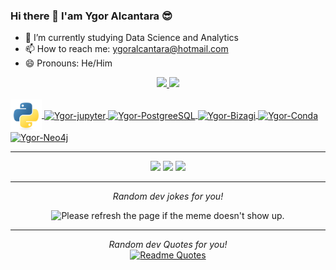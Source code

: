 ### Hi there 👋 I'am Ygor Alcantara 😎

- 🌱 I’m currently studying Data Science and Analytics
- 📫 How to reach me: ygoralcantara@hotmail.com
- 😄 Pronouns: He/Him

<div align="center">
  <a href="https://github.com/YgorAlcantara">
  <img height="160em" src="https://github-readme-stats.vercel.app/api?username=YgorAlcantara&show_icons=true&theme=highcontrast&include_all_commits=true&count_private=true"/>
  <img height="150em" src="https://github-readme-stats.vercel.app/api/top-langs/?username=YgorAlcantara&layout=compact&langs_count=7&theme=highcontrast"/>
</div>
<div style="display: inline_block"><br>
  <img align="center" alt="Ygor-Python" height="50" width="50" src="https://raw.githubusercontent.com/devicons/devicon/master/icons/python/python-original.svg">
  <img align="center" alt="Ygor-jupyter" height="50" width="50" src="https://res.cloudinary.com/canonical/image/fetch/f_auto,q_auto,fl_sanitize,c_fill,w_200,h_200/https://api.charmhub.io/api/v1/media/download/charm_RswXkJwVSTxU29GnlSeSjzRSsPzhOGsh_icon_fde574967418afe93bb032808563e40e63606adb805113065acfa35010332164.png">
  <img align="center" alt="Ygor-PostgreeSQL" height="50" width="50" src="https://icon-library.com/images/postgres-icon/postgres-icon-25.jpg">
  <img align="center" alt="Ygor-Bizagi" height="50" width="50" src="https://pbs.twimg.com/profile_images/1392873778326216704/ZdfvMT70_400x400.png">
  <img align="center" alt="Ygor-Conda" height="50" width="50" src="https://www.nicepng.com/png/full/85-851058_anaconda-icon-anaconda-python-icon.png">
  <img align="center" alt="Ygor-Neo4j" height="50" width="50" src="https://neo4j.com/wp-content/themes/neo4jweb/v2-templates/brand/assets/logo-section-4.svg">
</div>
 
---

<div align="center">
  
  <div> 
 	 <a href = "mailto:ygoralcantara@hotmail.com"><img src="https://img.shields.io/badge/Microsoft_Outlook-0078D4?style=for-the-badge&logo=microsoft-outlook&logoColor=white" target="_blank"></a>
  <a href = "mailto:ygoralcantara@gmail.com"><img src="https://img.shields.io/badge/Gmail-D14836?style=for-the-badge&logo=gmail&logoColor=white" target="_blank"></a>
  <a href="https://www.linkedin.com/in/ygor-alcantara-b44538234/" target="_blank"><img src="https://img.shields.io/badge/-LinkedIn-%230077B5?style=for-the-badge&logo=linkedin&logoColor=white" target="_blank"></a> 
</div>

---

<div align="center">
  
<i>Random dev jokes for you!</i><br>

 <div> 
  <img src='https://random-memer.herokuapp.com/' title="Meme" alt="Please refresh the page if the meme doesn't show up.">
 </div>
 
 ---
 
 <i>Random dev Quotes for you!</i><br>
   [![Readme Quotes](https://quotes-github-readme.vercel.app/api?type=horizontal&theme=light)](https://github.com/piyushsuthar/github-readme-quotes)
